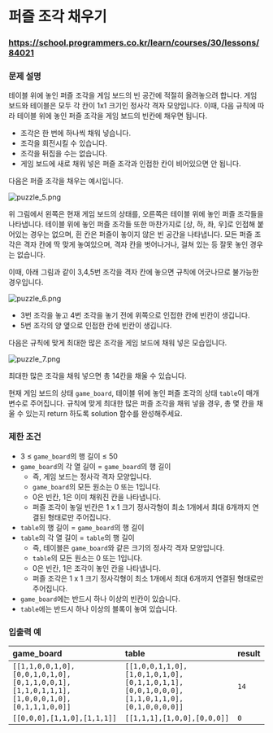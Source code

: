 # 퍼즐 조각 채우기

### https://school.programmers.co.kr/learn/courses/30/lessons/84021

### 문제 설명

테이블 위에 놓인 퍼즐 조각을 게임 보드의 빈 공간에 적절히 올려놓으려 합니다. 게임 보드와 테이블은 모두 각 칸이 1x1 크기인 정사각 격자 모양입니다. 이때, 다음 규칙에 따라 테이블 위에 놓인 퍼즐 조각을 게임 보드의 빈칸에 채우면 됩니다.

-   조각은 한 번에 하나씩 채워 넣습니다.
-   조각을 회전시킬 수 있습니다.
-   조각을 뒤집을 수는 없습니다.
-   게임 보드에 새로 채워 넣은 퍼즐 조각과 인접한 칸이 비어있으면 안 됩니다.

다음은 퍼즐 조각을 채우는 예시입니다.

![puzzle_5.png](https://grepp-programmers.s3.ap-northeast-2.amazonaws.com/files/production/ab4d8aa2-f282-4764-bb46-84d405464b90/puzzle_5.png)

위 그림에서 왼쪽은 현재 게임 보드의 상태를, 오른쪽은 테이블 위에 놓인 퍼즐 조각들을 나타냅니다. 테이블 위에 놓인 퍼즐 조각들 또한 마찬가지로 [상, 하, 좌, 우]로 인접해 붙어있는 경우는 없으며, 흰 칸은 퍼즐이 놓이지 않은 빈 공간을 나타냅니다. 모든 퍼즐 조각은 격자 칸에 딱 맞게 놓여있으며, 격자 칸을 벗어나거나, 걸쳐 있는 등 잘못 놓인 경우는 없습니다.

이때, 아래 그림과 같이 3,4,5번 조각을 격자 칸에 놓으면 규칙에 어긋나므로 불가능한 경우입니다.

![puzzle_6.png](https://grepp-programmers.s3.ap-northeast-2.amazonaws.com/files/production/70e371ad-4306-412b-b53b-25208e52a513/puzzle_6.png)

-   3번 조각을 놓고 4번 조각을 놓기 전에 위쪽으로 인접한 칸에 빈칸이 생깁니다.
-   5번 조각의 양 옆으로 인접한 칸에 빈칸이 생깁니다.

다음은 규칙에 맞게 최대한 많은 조각을 게임 보드에 채워 넣은 모습입니다.

![puzzle_7.png](https://grepp-programmers.s3.ap-northeast-2.amazonaws.com/files/production/dadd0bc1-8e38-4689-a480-26afa799a5a3/puzzle_7.png)

최대한 많은 조각을 채워 넣으면 총 14칸을 채울 수 있습니다.

현재 게임 보드의 상태 `game_board`, 테이블 위에 놓인 퍼즐 조각의 상태 `table`이 매개변수로 주어집니다. 규칙에 맞게 최대한 많은 퍼즐 조각을 채워 넣을 경우, 총 몇 칸을 채울 수 있는지 return 하도록 solution 함수를 완성해주세요.

### 제한 조건

-   3 ≤ `game_board`의 행 길이 ≤ 50
-   `game_board`의 각 열 길이 = `game_board`의 행 길이
    -   즉, 게임 보드는 정사각 격자 모양입니다.
    -   `game_board`의 모든 원소는 0 또는 1입니다.
    -   0은 빈칸, 1은 이미 채워진 칸을 나타냅니다.
    -   퍼즐 조각이 놓일 빈칸은 1 x 1 크기 정사각형이 최소 1개에서 최대 6개까지 연결된 형태로만 주어집니다.
-   `table`의 행 길이 = `game_board`의 행 길이
-   `table`의 각 열 길이 = `table`의 행 길이
    -   즉, 테이블은 `game_board`와 같은 크기의 정사각 격자 모양입니다.
    -   `table`의 모든 원소는 0 또는 1입니다.
    -   0은 빈칸, 1은 조각이 놓인 칸을 나타냅니다.
    -   퍼즐 조각은 1 x 1 크기 정사각형이 최소 1개에서 최대 6개까지 연결된 형태로만 주어집니다.
-   `game_board`에는 반드시 하나 이상의 빈칸이 있습니다.
-   `table`에는 반드시 하나 이상의 블록이 놓여 있습니다.

### 입출력 예

| game_board                                                                              | table                                                                                   | result |
| :-------------------------------------------------------------------------------------- | :-------------------------------------------------------------------------------------- | :----- |
| `[[1,1,0,0,1,0],[0,0,1,0,1,0],[0,1,1,0,0,1],[1,1,0,1,1,1],[1,0,0,0,1,0],[0,1,1,1,0,0]]` | `[[1,0,0,1,1,0],[1,0,1,0,1,0],[0,1,1,0,1,1],[0,0,1,0,0,0],[1,1,0,1,1,0],[0,1,0,0,0,0]]` | `14`   |
| `[[0,0,0],[1,1,0],[1,1,1]]`                                                             | `[[1,1,1],[1,0,0],[0,0,0]]`                                                             | `0`    |
